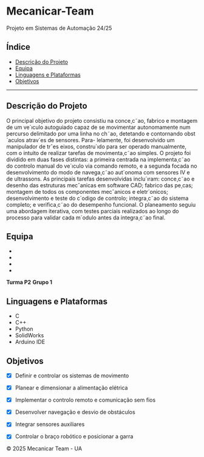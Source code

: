 # Mecanicar-Team
Projeto em Sistemas de Automação 24/25

## Índice

- [Descrição do Projeto](#descrição-do-projeto)
- [Equipa](#equipa)
- [Linguagens e Plataformas](#linguagens-e-plataformas)
- [Objetivos](#objetivos)

---

## Descrição do Projeto

O principal objetivo do projeto consistiu na conce¸c˜ao, fabrico e montagem de um
ve´ıculo autoguiado capaz de se movimentar autonomamente num percurso delimitado
por uma linha no ch˜ao, detetando e contornando obst´aculos atrav´es de sensores. Para-
lelamente, foi desenvolvido um manipulador de trˆes eixos, constru´ıdo para ser operado
manualmente, com o intuito de realizar tarefas de movimenta¸c˜ao simples. O projeto
foi dividido em duas fases distintas: a primeira centrada na implementa¸c˜ao do controlo
manual do ve´ıculo via comando remoto, e a segunda focada no desenvolvimento do modo
de navega¸c˜ao aut´onoma com sensores IV e de ultrassons.
As principais tarefas desenvolvidas inclu´ıram: conce¸c˜ao e desenho das estruturas
mecˆanicas em software CAD; fabrico das pe¸cas; montagem de todos os componentes
mecˆanicos e eletr´onicos; desenvolvimento e teste do c´odigo de controlo; integra¸c˜ao do
sistema completo; e verifica¸c˜ao do desempenho funcional. O planeamento seguiu uma
abordagem iterativa, com testes parciais realizados ao longo do processo para validar
cada m´odulo antes da integra¸c˜ao final.

## Equipa

- 
-
-
-

**Turma P2**
**Grupo 1**

## Linguagens e Plataformas

- C  
- C++  
- Python  
- SolidWorks
- Arduino IDE  


## Objetivos


- [x] Definir e controlar os sistemas de movimento  
- [x] Planear e dimensionar a alimentação elétrica  
- [x] Implementar o controlo remoto e comunicação sem fios  
- [x] Desenvolver navegação e desvio de obstáculos  
- [x] Integrar sensores auxiliares  
- [x] Controlar o braço robótico e posicionar a garra



© 2025 Mecanicar Team - UA

